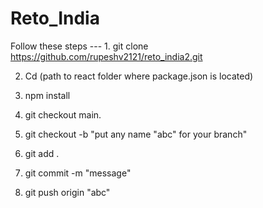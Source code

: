 # Reto_India

Follow these steps ---
1. 
git clone https://github.com/rupeshv2121/reto_india2.git

2.  Cd (path to react folder where package.json is located)

3. npm install
4. git checkout main.
5. git checkout -b "put any name "abc" for your branch"
6. git add .
7. git commit -m "message"
8. git push origin "abc"
